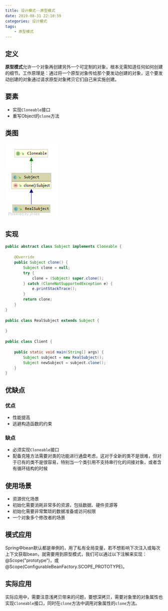 ```yaml
---
title: 设计模式--原型模式
date: 2019-08-31 22:10:59
categories: 设计模式
tags:
	- 原型模式
---
```

## 定义
**原型模式**允许一个对象再创建另外一个可定制的对象，根本无需知道任何如何创建的细节。工作原理是：通过将一个原型对象传给那个要发动创建的对象，这个要发动创建的对象通过请求原型对象拷贝它们自己来实施创建。

## 要素
* 实现`Cloneable`接口
* 重写Object的`clone`方法

## 类图
![Prototype UML](/images/design-patterns/Prototype%20UML.png)

## 实现
```java
public abstract class Subject implements Cloneable {

    @Override
    public Subject clone() {
        Subject clone = null;
        try {
            clone = (Subject) super.clone();
        } catch (CloneNotSupportedException e) {
            e.printStackTrace();
        }
        return clone;
    }
}

public class RealSubject extends Subject {
    
}

public class Client {

    public static void main(String[] args) {
        Subject subject = new RealSubject();
        Subject newSubject = subject.clone();
    }
}
```

## 优缺点
### 优点
* 性能提高
* 逃避构造函数的约束

### 缺点
* 必须实现`Cloneable`接口
* 配备克隆方法需要对类的功能进行通盘考虑，这对于全新的类不是很难，但对于已有的类不是很容易，特别当一个类引用不支持串行化的间接对象，或者含有循环结构的时候

## 使用场景
* 资源优化场景
* 初始化需要消耗非常多的资源，包括数据、硬件资源等
* 初始化需要非常繁琐的数据准备或访问权限
* 一个对象多个修改者的场景

## 模式应用
Spring中bean默认都是单例的，用了私有全局变量，若不想影响下次注入或每次上下文获取bean，就需要用到原型模式，我们可以通过以下注解来实现：@Scope("prototype")，或@Scope(ConfigurableBeanFactory.SCOPE_PROTOTYPE)。

## 实际应用
实际应用中，需要注意浅拷贝带来的问题，要想深拷贝，需要对象里的对象属性也实现`Cloneable`接口，同时在`clone`方法中调用对象属性的`clone`方法。